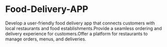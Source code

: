# Food-Delivery-APP
Develop a user-friendly food delivery app that connects customers with local restaurants and food establishments.Provide a seamless ordering and delivery experience for customers.Offer a platform for restaurants to manage orders, menus, and deliveries.
